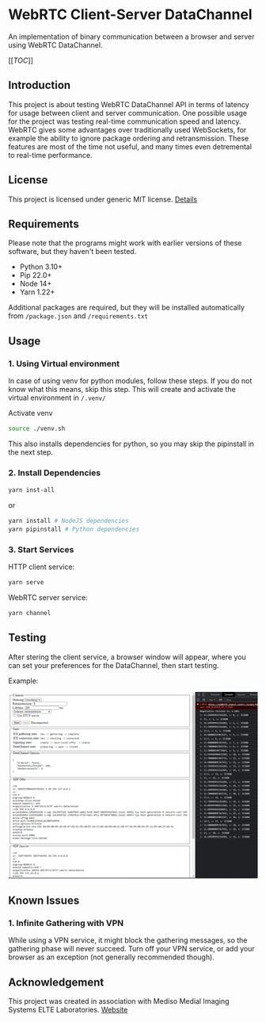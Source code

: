 # WebRTC Client-Server DataChannel

An implementation of binary communication between a browser and server using WebRTC DataChannel.

[[_TOC_]]

## Introduction

This project is about testing WebRTC DataChannel API in terms of latency for usage between client and server communication. One possible usage for the project was testing real-time communication speed and latency. WebRTC gives some advantages over traditionally used WebSockets, for example the ability to ignore package ordering and retransmission. These features are most of the time not useful, and many times even detremental to real-time performance.

## License

This project is licensed under generic MIT license. [Details](./LICENSE)

## Requirements

Please note that the programs might work with earlier versions of these software, but they haven't been tested.

- Python 3.10+
- Pip 22.0+
- Node 14+
- Yarn 1.22+

Additional packages are required, but they will be installed automatically from `/package.json` and `/requirements.txt`

## Usage

### 1. Using Virtual environment

In case of using venv for python modules, follow these steps. If you do not know what this means, skip this step. This will create and activate the virtual environment in `/.venv/`

Activate venv

```bash
source ./venv.sh
```

This also installs dependencies for python, so you may skip the pipinstall in the next step.

### 2. Install Dependencies

```bash
yarn inst-all
```

or 

```bash
yarn install # NodeJS dependencies
yarn pipinstall # Python dependencies
```

### 3. Start Services

HTTP client service:

```bash
yarn serve
```

WebRTC server service:

```bash
yarn channel
```

## Testing

After stering the client service, a browser window will appear, where you can set your preferences for the DataChannel, then start testing.

Example:

![](./assets/client-screenshot.png)

## Known Issues

### 1. Infinite Gathering with VPN

While using a VPN service, it might block the gathering messages, so the gathering phase will never succeed. Turn off your VPN service, or add your browser as an exception (not generally recommended though).

## Acknowledgement

This project was created in association with Mediso Medial Imaging Systems ELTE Laboratories. [Website](https://medisolab.inf.elte.hu/)